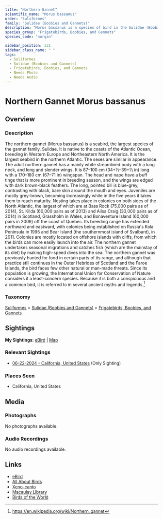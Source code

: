 ```yaml
---
title: "Northern Gannet"
scientific_name: "Morus bassanus"
order: "Suliformes"
family: "Sulidae (Boobies and Gannets)"
description: "Morus bassanus is a species of bird in the Sulidae (Boobies and Gannets) family. It has been observed 1 times."
species_group: "Frigatebirds, Boobies, and Gannets"
species_code: "norgan"

sidebar_position: 331
sidebar_class_name: " "
tags: 
  - Suliformes
  - Sulidae (Boobies and Gannets)
  - Frigatebirds, Boobies, and Gannets
  - Needs Photo
  - Needs Audio
---
```


# Northern Gannet <span className='sci_name'>Morus bassanus</span>

## Overview

### Description
The northern gannet (Morus bassanus) is a seabird, the largest species of the gannet family, Sulidae. It is native to the coasts of the Atlantic Ocean, breeding in Western Europe and Northeastern North America. It is the largest seabird in the northern Atlantic. The sexes are similar in appearance. The adult northern gannet has a mainly white streamlined body with a long neck, and long and slender wings. It is 87–100 cm (34+1⁄2–39+1⁄2 in) long with a 170–180 cm (67–71 in) wingspan. The head and nape have a buff tinge that is more prominent in breeding season, and the wings are edged with dark brown-black feathers. The long, pointed bill is blue-grey, contrasting with black, bare skin around the mouth and eyes. Juveniles are mostly grey-brown, becoming increasingly white in the five years it takes them to reach maturity.
Nesting takes place in colonies on both sides of the North Atlantic, the largest of which are at Bass Rock (75,000 pairs as of 2014), St. Kilda (60,000 pairs as of 2013) and Ailsa Craig (33,000 pairs as of 2014) in Scotland, Grassholm in Wales, and Bonaventure Island (60,000 pairs in 2009) off the coast of Quebec. Its breeding range has extended northward and eastward, with colonies being established on Russia's Kola Peninsula in 1995 and Bear Island (the southernmost island of Svalbard), in 2011. Colonies are mostly located on offshore islands with cliffs, from which the birds can more easily launch into the air. The northern gannet undertakes seasonal migrations and catches fish (which are the mainstay of its diet) by making high-speed dives into the sea.
The northern gannet was previously hunted for food in certain parts of its range, and although that practice still continues in the Outer Hebrides of Scotland and the Faroe Islands, the bird faces few other natural or man-made threats. Since its population is growing, the International Union for Conservation of Nature considers it a least-concern species. Because it is both a conspicuous and a common bird, it is referred to in several ancient myths and legends.[^1]

[^1]: https://en.wikipedia.org/wiki/Northern_gannet

### Taxonomy
[Suliformes](/tags/suliformes) > [Sulidae (Boobies and Gannets)](/tags/sulidae-boobies-and-gannets) > [Frigatebirds, Boobies, and Gannets](/tags/frigatebirds-boobies-and-gannets)


## Sightings

**My Sightings:** [eBird](https://ebird.org/lifelist?r=world&time=life&spp=norgan) | [Map](/map?species_code=norgan)

### Relevant Sightings

* [06-22-2024 - California, United States](https://ebird.org/checklist/S183306516) (Only Sighting)

### Places Seen

* California, United States



## Media
### Photographs
No photographs available.

### Audio Recordings
No audio recordings available.

## Links
* [eBird](https://ebird.org/species/norgan) 
* [All About Birds](https://www.allaboutbirds.org/guide/norgan) 
* [Xeno-canto](https://www.xeno-canto.org/species/morus-bassanus) 
* [Macaulay Library](https://search.macaulaylibrary.org/catalog?taxonCode=norgan&sort=rating_rank_desc)
* [Birds of the World](https://birdsoftheworld.org/bow/species/norgan)
